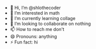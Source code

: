 - 👋 Hi, I’m @shlothecoder
- 👀 I’m interested in math
- 🌱 I’m currently learning collage
- 💞️ I’m looking to collaborate on nothing
- 📫 How to reach me don't
- 😄 Pronouns: anything
- ⚡ Fun fact: hi

<!---
shlothecoder/shlothecoder is a ✨ special ✨ repository because its `README.md` (this file) appears on your GitHub profile.
You can click the Preview link to take a look at your changes.
--->
